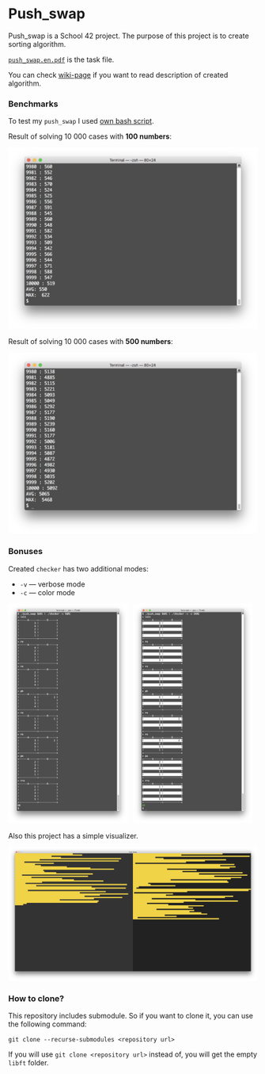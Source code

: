 # Push_swap

Push_swap is a School 42 project. The purpose of this project is to create sorting algorithm.

[`push_swap.en.pdf`](/push_swap.en.pdf) is the task file.

You can check [wiki-page](../../wiki/Algorithm) if you want to read description of created algorithm.

### Benchmarks

To test my `push_swap` I used [own bash script](benchmark.sh).

Result of solving 10 000 cases with **100 numbers**:

![benchmark_100](/images/benchmark_100.png)

Result of solving 10 000 cases with **500 numbers**:

![benchmark_500](/images/benchmark_500.png)

### Bonuses

Created `checker` has two additional modes:

* `-v` — verbose mode
* `-c` — color mode

<p align="center">
  <img src="/images/checker_(verbose_mode).png" width="48%" alt="checker (verbose mode)" align="left"/>
  <img src="/images/checker_(verbose_and_color_mode).png" width="48%" alt="checker (verbose and color mode)"/>
</p>

Also this project has a simple visualizer.

![visualizer](/images/visualizer.png)

### How to clone?

This repository includes submodule. So if you want to clone it, you can use the following command:

```
git clone --recurse-submodules <repository url>
```

If you will use `git clone <repository url>` instead of, you will get the empty `libft` folder.

